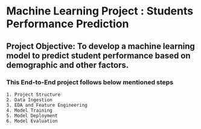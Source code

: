 # Machine Learning Project : Students Performance Prediction

## Project Objective: To develop a machine learning model to predict student performance based on demographic and other factors.

### This End-to-End project follows below mentioned steps
    1. Project Structure
    2. Data Ingestion
    3. EDA and Feature Engineering
    4. Model Training
    5. Model Deployment
    6. Model Evaluation